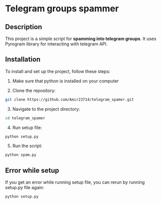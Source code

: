 # Telegram groups spammer

## Description
This project is a simple script for **spamming into telegram groups**. It uses Pyrogram library for interacting with telegram API.

## Installation 
To install and set up the project, follow these steps:

1. Make sure that python is installed on your computer

2. Clone the repository:
```bash
git clone https://github.com/Amir23714/telegram_spamer.git
```

3. Navigate to the project directory:
```bash
cd telegram_spamer
```

4. Run setup file:
```bash
python setup.py
```
5. Run the script:
```bash
python spam.py
```

## Error while setup
If you get an error while running setup file, you can rerun by running setup.py file again:
```bash
python setup.py
```


